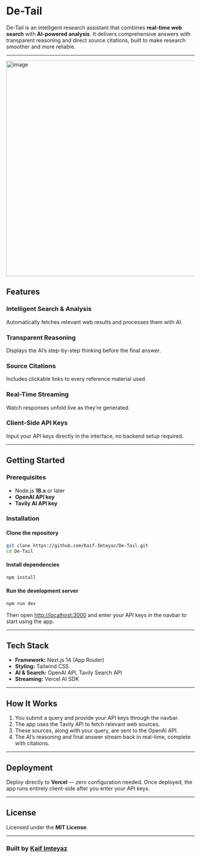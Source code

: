 # De-Tail

De-Tail is an intelligent research assistant that combines **real-time web search** with **AI-powered analysis**. It delivers comprehensive answers with transparent reasoning and direct source citations, built to make research smoother and more reliable.

---

<img width="1784" height="577" alt="image" src="https://github.com/user-attachments/assets/0438a314-e17d-4928-a9f1-81a7f472e9b9" />


## Features

### Intelligent Search & Analysis
Automatically fetches relevant web results and processes them with AI.

### Transparent Reasoning
Displays the AI’s step-by-step thinking before the final answer.

### Source Citations
Includes clickable links to every reference material used.

### Real-Time Streaming
Watch responses unfold live as they’re generated.

### Client-Side API Keys
Input your API keys directly in the interface, no backend setup required.

---

## Getting Started

### Prerequisites

* Node.js **18.x** or later
* **OpenAI API key**
* **Tavily AI API key**

### Installation

#### Clone the repository

```bash
git clone https://github.com/Kaif-Imteyaz/De-Tail.git
cd De-Tail
```

#### Install dependencies

```bash
npm install
```

#### Run the development server

```bash
npm run dev
```

Then open [http://localhost:3000](http://localhost:3000) and enter your API keys in the navbar to start using the app.

---

## Tech Stack

* **Framework:** Next.js 14 (App Router)
* **Styling:** Tailwind CSS
* **AI & Search:** OpenAI API, Tavily Search API
* **Streaming:** Vercel AI SDK

---

## How It Works
1. You submit a query and provide your API keys through the navbar.
2. The app uses the Tavily API to fetch relevant web sources.
3. These sources, along with your query, are sent to the OpenAI API.
4. The AI’s reasoning and final answer stream back in real-time, complete with citations.

---

## Deployment
Deploy directly to **Vercel** — zero configuration needed.
Once deployed, the app runs entirely client-side after you enter your API keys.

---

## License
Licensed under the **MIT License**.

---
### Built by [Kaif Imteyaz](https://github.com/Kaif-Imteyaz)

